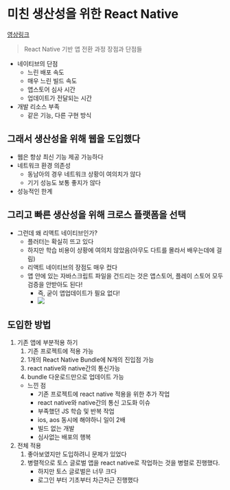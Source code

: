 # 미친 생산성을 위한 React Native

[영상링크](https://www.youtube.com/watch?v=b_6CjuvVg8o)

> React Native 기반 앱 전환 과정 장점과 단점들

- 네이티브의 단점
  - 느린 배포 속도
  - 매우 느린 빌드 속도
  - 앱스토어 심사 시간
  - 업데이트가 전달되는 시간
- 개발 리소스 부족
  - 같은 기능, 다른 구현 방식

## 그래서 생산성을 위해 웹을 도입했다

- 웹은 항상 최신 기능 제공 가능하다
- 네트워크 환경 의존성
  - 동남아의 경우 네트워크 상황이 여의치가 않다
  - 기기 성능도 보통 좋지가 않다
- 성능적인 한계

## 그리고 빠른 생산성을 위해 크로스 플랫폼을 선택

- 그런데 왜 리액트 네이티브인가?
  - 플러터는 확실히 뜨고 있다
  - 하지만 학습 비용이 상황에 여의치 않았음(아무도 다트를 몰라서 배우는데에 걸림)
  - 리액트 네이티브의 장점도 매우 컸다
  - 앱 안에 있는 자바스크립트 파일을 건드리는 것은 앱스토어, 플레이 스토어 모두 검증을 안받아도 된다!
    - 즉, 굳이 앱업데이트가 필요 없다!
    - ![](/flutter%20vs%20react%20native.PNG)

## 도입한 방법

1. 기존 앱에 부분적용 하기
   1. 기존 프로젝트에 적용 가능
   2. 1개의 React Native Bundle에 N개의 진입점 가능
   3. react native와 native간의 통신가능
   4. bundle 다운로드만으로 업데이트 가능
   - 느낀 점
     - 기존 프로젝트에 react native 적용을 위한 추가 작업
     - react native와 native간의 통신 고도화 이슈
     - 부족했던 JS 학습 및 반복 작업
     - ios, aos 동시에 해야하니 일이 2배
     - 빌드 없는 개발
     - 심사없는 배포의 행복
2. 전체 적용
   1. 좋아보였지만 도입하려니 문제가 있었다
   2. 병렬적으로 토스 글로벌 앱을 react native로 작업하는 것을 병렬로 진행했다.
      - 하지만 토스 글로벌은 너무 크다
      - 로그인 부터 기초부터 차근차근 진행했다
